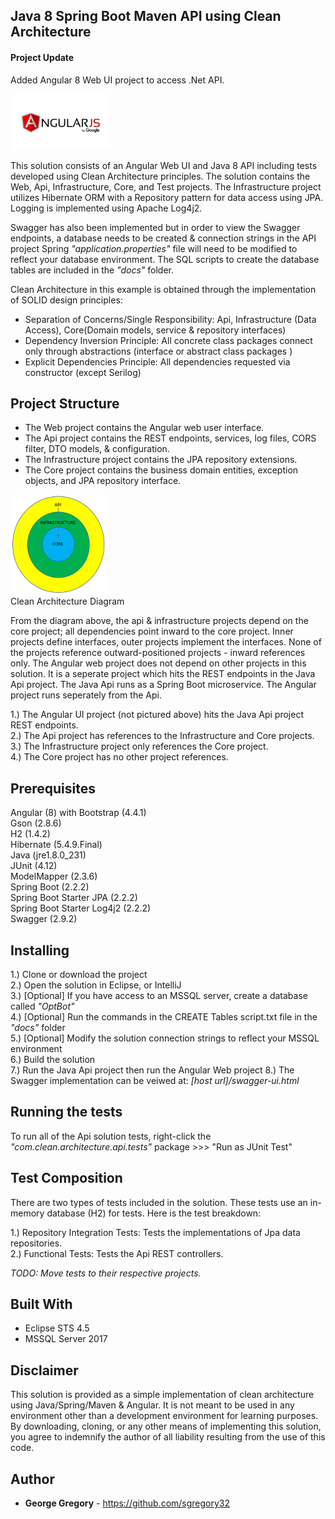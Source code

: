 ## Java 8 Spring Boot Maven API using Clean Architecture  

#### Project Update  

Added Angular 8 Web UI project to access .Net API.  

<img src="AngularJS_google.png" alt="Angular logo" width="160" height="89">  

This solution consists of an Angular Web UI and Java 8 API including tests developed using Clean Architecture principles. The solution contains the Web, Api, Infrastructure, Core, and Test projects. The Infrastructure project utilizes Hibernate ORM with a Repository pattern for data access using JPA. Logging is implemented using Apache Log4j2.

Swagger has also been implemented but in order to view the Swagger endpoints, a database needs to be created & connection strings in the API project Spring *"application.properties"* file will need to be modified to reflect your database environment. The SQL scripts to create the database tables are included in the *"docs"* folder.  

Clean Architecture in this example is obtained through the implementation of SOLID design principles:  

* Separation of Concerns/Single Responsibility: Api, Infrastructure (Data Access), Core(Domain models, service & repository interfaces)
* Dependency Inversion Principle: All concrete class packages connect only through abstractions (interface or abstract class packages ) 
* Explicit Dependencies Principle: All dependencies requested via constructor (except Serilog)  

## Project Structure  

* The Web project contains the Angular web user interface.
* The Api project contains the REST endpoints, services, log files, CORS filter, DTO models, & configuration.  
* The Infrastructure project contains the JPA repository extensions.  
* The Core project contains the business domain entities, exception objects, and JPA repository interface.  

![Clean Architecture Diagram](clean_architecture.png)  
Clean Architecture Diagram

From the diagram above, the api & infrastructure projects depend on the core project; all dependencies point inward to the core project. Inner projects define interfaces, outer projects implement the interfaces. None of the projects reference outward-positioned projects - inward references only. The Angular web project does not depend on other projects in this solution. It is a seperate project which hits the REST endpoints in the Java Api project. The Java Api runs as a Spring Boot microservice. The Angular project runs seperately from the Api.

1.) The Angular UI project (not pictured above) hits the Java Api project REST endpoints.  
2.) The Api project has references to the Infrastructure and Core projects.  
3.) The Infrastructure project only references the Core project.  
4.) The Core project has no other project references.  

## Prerequisites

Angular (8) with Bootstrap (4.4.1)   
Gson (2.8.6)    
H2 (1.4.2)  
Hibernate (5.4.9.Final)  
Java (jre1.8.0_231)    
JUnit (4.12)      
ModelMapper (2.3.6)  
Spring Boot (2.2.2)   
Spring Boot Starter JPA (2.2.2)          
Spring Boot Starter Log4j2 (2.2.2)   
Swagger (2.9.2)     

## Installing

1.) Clone or download the project  
2.) Open the solution in Eclipse, or IntelliJ  
3.) [Optional] If you have access to an MSSQL server, create a database called *"OptBot"*  
4.) [Optional] Run the commands in the CREATE Tables script.txt file in the *"docs"* folder  
5.) [Optional] Modify the solution connection strings to reflect your MSSQL environment  
6.) Build the solution  
7.) Run the Java Api project then run the Angular Web project
8.) The Swagger implementation can be veiwed at: *[host url]/swagger-ui.html*

## Running the tests

To run all of the Api solution tests, right-click the *"com.clean.architecture.api.tests"* package >>> "Run as JUnit Test"

## Test Composition

There are two types of tests included in the solution. These tests use an in-memory database (H2) for tests. Here is the test breakdown:

1.) Repository Integration Tests: Tests the implementations of Jpa data repositories.  
2.) Functional Tests: Tests the Api REST controllers.  

*TODO: Move tests to their respective projects.*  

## Built With

* Eclipse STS 4.5
* MSSQL Server 2017

## Disclaimer

This solution is provided as a simple implementation of clean architecture using Java/Spring/Maven & Angular. It is not meant to be used in any environment other than a development environment for learning purposes. By downloading, cloning, or any other means of implementing this solution, you agree to indemnify the author of all liability resulting from the use of this code.

## Author

* **George Gregory** - https://github.com/sgregory32

